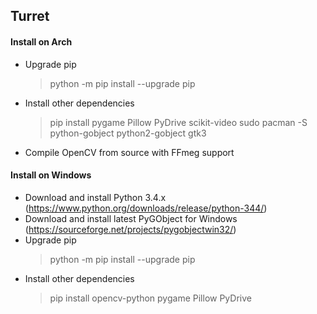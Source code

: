
## **Turret** ##

#### Install on Arch ####

 - Upgrade pip 
	> python -m pip install --upgrade pip
 - Install other dependencies
    > pip install pygame Pillow PyDrive scikit-video
    > sudo pacman -S python-gobject python2-gobject gtk3
 - Compile OpenCV from source with FFmeg support

#### Install on Windows ####

 - Download and install Python 3.4.x (https://www.python.org/downloads/release/python-344/)
 - Download and install latest PyGObject for Windows (https://sourceforge.net/projects/pygobjectwin32/)
 - Upgrade pip 
	> python -m pip install --upgrade pip
 - Install other dependencies
    > pip install opencv-python pygame Pillow PyDrive
